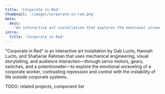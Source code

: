 ```yaml
---
title: 'Corporate in Red'
thumbnail: '/images/corporate-in-red.png'
meta:
  desc:
    "An interactive art installation that explores the emotional unraveling of a corporate worker, contrasting repression and control with the instability of life outside corporate systems."
intro:
  title: 'Corporate in Red'
---
```


"Corporate in Red" is an interactive art installation by Gab Lucto, Hannah Lucto, and Shahariar Rahman that uses mechanical engineering, visual storytelling, and audience interaction—through servo motors, gears, switches, and a potentiometer—to explore the emotional unraveling of a corporate worker, contrasting repression and control with the instability of life outside corporate systems.

TODO: related projects, component list